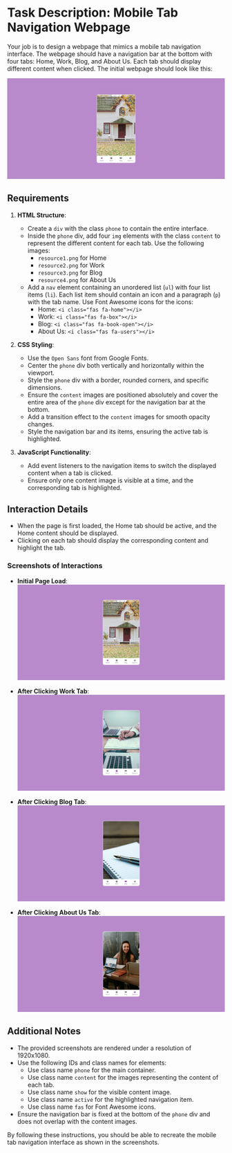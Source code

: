 
# Task Description: Mobile Tab Navigation Webpage

Your job is to design a webpage that mimics a mobile tab navigation interface. The webpage should have a navigation bar at the bottom with four tabs: Home, Work, Blog, and About Us. Each tab should display different content when clicked. The initial webpage should look like this:

![initial webpage](./_images/origin.png)

## Requirements

1. **HTML Structure**:
    - Create a `div` with the class `phone` to contain the entire interface.
    - Inside the `phone` div, add four `img` elements with the class `content` to represent the different content for each tab. Use the following images:
        - `resource1.png` for Home
        - `resource2.png` for Work
        - `resource3.png` for Blog
        - `resource4.png` for About Us
    - Add a `nav` element containing an unordered list (`ul`) with four list items (`li`). Each list item should contain an icon and a paragraph (`p`) with the tab name. Use Font Awesome icons for the icons:
        - Home: `<i class="fas fa-home"></i>`
        - Work: `<i class="fas fa-box"></i>`
        - Blog: `<i class="fas fa-book-open"></i>`
        - About Us: `<i class="fas fa-users"></i>`

2. **CSS Styling**:
    - Use the `Open Sans` font from Google Fonts.
    - Center the `phone` div both vertically and horizontally within the viewport.
    - Style the `phone` div with a border, rounded corners, and specific dimensions.
    - Ensure the `content` images are positioned absolutely and cover the entire area of the `phone` div except for the navigation bar at the bottom.
    - Add a transition effect to the `content` images for smooth opacity changes.
    - Style the navigation bar and its items, ensuring the active tab is highlighted.
    
3. **JavaScript Functionality**:
    - Add event listeners to the navigation items to switch the displayed content when a tab is clicked.
    - Ensure only one content image is visible at a time, and the corresponding tab is highlighted.

## Interaction Details

- When the page is first loaded, the Home tab should be active, and the Home content should be displayed.
- Clicking on each tab should display the corresponding content and highlight the tab.

### Screenshots of Interactions

- **Initial Page Load**:
    ![initial webpage](./_images/origin.png)

- **After Clicking Work Tab**:
    ![after clicking work](./_images/after_click_work.png)

- **After Clicking Blog Tab**:
    ![after clicking blog](./_images/after_click_blog.png)

- **After Clicking About Us Tab**:
    ![after clicking about](./_images/after_click_about.png)

## Additional Notes

- The provided screenshots are rendered under a resolution of 1920x1080.
- Use the following IDs and class names for elements:
    - Use class name `phone` for the main container.
    - Use class name `content` for the images representing the content of each tab.
    - Use class name `show` for the visible content image.
    - Use class name `active` for the highlighted navigation item.
    - Use class name `fas` for Font Awesome icons.
- Ensure the navigation bar is fixed at the bottom of the `phone` div and does not overlap with the content images.

By following these instructions, you should be able to recreate the mobile tab navigation interface as shown in the screenshots.
